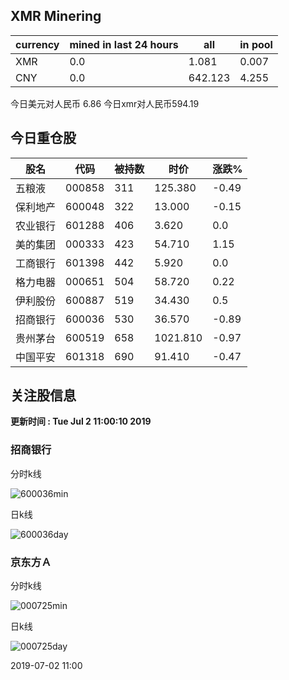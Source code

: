 ## XMR Minering

|currency|mined in last 24 hours|all|in pool|
|---|---|---|---|
|XMR|0.0|1.081|0.007|
|CNY|0.0|642.123|4.255|

今日美元对人民币 6.86	今日xmr对人民币594.19


## 今日重仓股 

|股名|代码|被持数|时价|涨跌%|
|---|---|---|---|---|
|五粮液|000858|311|125.380|-0.49|
|保利地产|600048|322|13.000|-0.15|
|农业银行|601288|406|3.620|0.0|
|美的集团|000333|423|54.710|1.15|
|工商银行|601398|442|5.920|0.0|
|格力电器|000651|504|58.720|0.22|
|伊利股份|600887|519|34.430|0.5|
|招商银行|600036|530|36.570|-0.89|
|贵州茅台|600519|658|1021.810|-0.97|
|中国平安|601318|690|91.410|-0.47|

## 关注股信息
**更新时间 : Tue Jul  2 11:00:10 2019**
### 招商银行 
分时k线

![600036min](http://image.sinajs.cn/newchart/min/n/sh600036.gif)

日k线

![600036day](http://image.sinajs.cn/newchart/daily/n/sh600036.gif)

### 京东方Ａ 
分时k线

![000725min](http://image.sinajs.cn/newchart/min/n/sz000725.gif)

日k线

![000725day](http://image.sinajs.cn/newchart/daily/n/sz000725.gif)

2019-07-02 11:00